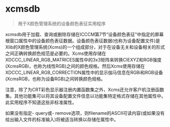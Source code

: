 # xcmsdb

> 用于X颜色管理系统的设备颜色表征实用程序

xcmsdb用于加载、查询或删除存储在ICCCM第7节“设备颜色表征”中指定的屏幕根窗口属性中的设备颜色表征数据。设备颜色表征数据(也称为设备配置文件)是Xlib的X颜色管理系统(Xcms)的一个组成部分，对于在设备无关和设备相关的形式之间正确转换颜色规范是必要的。Xcms使用存储在XDCCC_LINEAR_RGB_MATRICES属性中的3x3矩阵来转换CIEXYZ和RGB强度(XcmsRGBi，也称为线性RGB)之间的颜色规格。然后Xcms使用存储在XDCCC_LINEAR_RGB_CORRECTION属性中的显示伽马信息在RGBi和RGB设备(XcmsRGB，也称为设备RGB)之间转换颜色规格。

注意，除了为CRT彩色显示器注册内置函数集之外，Xcms还允许客户机注册函数集。其他功能集可以将其设备配置文件信息以功能集特定格式存储在其他属性中。此实用程序不知道这些非标准属性。

如果没有指定- query或- remove选项，则filename的ASCII可读内容(或如果没有给出输入文件的标准输入)将被适当转换以存储在属性中。

